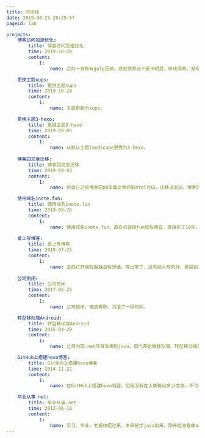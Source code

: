 ```yaml
---
title: 时间线
date: 2019-08-25 20:29:57
pageid: lab

projects:
    博客访问加速优化:
        title: 博客访问加速优化
        time: 2019-10-20
        content:
            1:
                name: 之前一直都有gulp压缩，感觉效果还不是不明显。继续探索，发现Hexo 的两个插件 hexo-service-worker、hexo-filter-optimize 。果断入手实施了。

    更换主题xups:
        title: 更换主题xups
        time: 2019-10-20
        content:
            1:
                name: 主题更新为xups。

    更换主题3-hexo:
        title: 更换主题3-hexo
        time: 2019-09-05
        content:
            1:
                name: 从默认主题landscape更换为3-hexo。
				
    博客园文章迁移:
        title: 博客园文章迁移
        time: 2019-09-03
        content:
            1:
                name: 将自己之前博客园80多篇文章抓取html代码，迁移进本站。博客园停止更新。

    使用域名inote.fun:
        title: 使用域名inote.fun
        time: 2019-08-26
        content: 
            1:        
                name: 使用域名inote.fun，直白点就是fun域名便宜，直接买了10年。i-爱，note-笔记，fun-有趣（inote.fun）
				
    爱上写博客:
        title: 爱上写博客
        time: 2018-07-25
        content: 
            1:        
                name: 之前打开编辑器就没有思绪，写出来了，没有别人写的好，看完别人的感觉懂了，就不想写。觉得会重复。现在意识到只有写的过程中，然后反复查资料验证过程，你会学到更多。
				
    公司倒闭:
        title: 公司倒闭
        time: 2017-05-25
        content: 
            1:        
                name: 公司倒闭，被迫离职。沉浸了一段时间。

    转型移动端Android:
        title: 转型移动端Android
        time: 2015-04-20
        content: 
            1:        
                name: 公司内部.net项目改用到java，部门开始做移动端。转型移动端Android,都是一帮菜鸟，担任app组leader。

    GitHub上搭建hexo博客:
        title: GitHub上搭建hexo博客
        time: 2014-11-22
        content: 
            1:        
                name: 在GitHub上搭建hexo博客。但是没有在上面输出多少文章，不习惯，还是习惯富文本编辑框。 

    毕业从事.net:
        title: 毕业从事.net
        time: 2012-06-18
        content: 
            1:        
                name: 实习，毕业，老板校招过来。本来是学java出来，刚开始准备做android，最后因为招了一个培训出来的做安卓，我就做.net web。公司三个人：1个安卓，两个.net。做了三年，感觉自己无所不能。				
---
```

